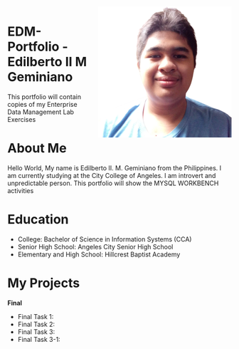 <img src="https://github.com/EDILBERTOGEMINIANO/edilberto/blob/main/halata.png" alt="Image Description" width="300" style="float: right; margin-left: 20px;" />


# EDM-Portfolio - Edilberto II M Geminiano 
This portfolio will contain copies of my Enterprise Data Management Lab Exercises 
# About Me 
Hello World, My name is Edilberto II. M. Geminiano from the Philippines. I am currently studying at the City College of Angeles. 
               I am introvert and unpredictable person. This portfolio will show the MYSQL WORKBENCH activities 
# Education 
* College: Bachelor of Science in Information Systems (CCA)
* Senior High School: Angeles City Senior High School
* Elementary and High School: Hillcrest Baptist Academy  
# My Projects 


**Final**
* Final Task 1:
* Final Task 2:
* Final Task 3:
* Final Task 3-1:
